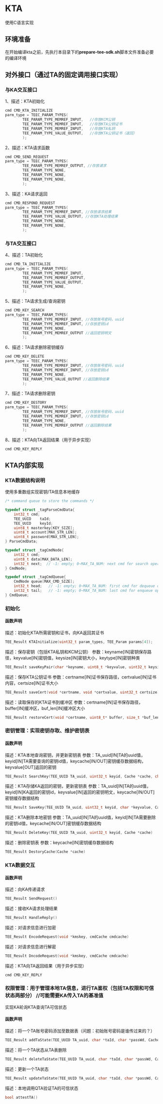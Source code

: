 # KTA

使用C语言实现

## 环境准备

在开始编译kta之前，先执行本目录下的**prepare-tee-sdk.sh**脚本文件准备必要的编译环境

## 对外接口（通过TA的固定调用接口实现）
### 与KA交互接口
1、描述：KTA初始化
```C
cmd CMD_KTA_INITIALIZE
parm_type = TEEC_PARAM_TYPES(
        TEE_PARAM_TYPE_MEMREF_INPUT,   //存放KCM公钥
        TEE_PARAM_TYPE_MEMREF_INPUT,   //存放KTA公钥证书
        TEE_PARAM_TYPE_MEMREF_INPUT,   //存放KTA私钥
        TEE_PARAM_TYPE_VALUE_OUTPUT,   //存放KTA公钥证书（返回）
        );
```

2、描述：KTA请求函数
```C
cmd CMD_SEND_REQUEST
parm_type = TEEC_PARAM_TYPES(
        TEE_PARAM_TYPE_MEMREF_OUTPUT, //存放请求
        TEE_PARAM_TYPE_NONE,
        TEE_PARAM_TYPE_NONE,
        TEE_PARAM_TYPE_NONE,
        );
```
3、描述：KA请求返回
```C
cmd CMD_RESPOND_REQUEST
parm_type = TEEC_PARAM_TYPES(
        TEE_PARAM_TYPE_MEMREF_INPUT, //存放请求结果
        TEE_PARAM_TYPE_VALUE_OUTPUT, //存放KTA处理结果
        TEE_PARAM_TYPE_NONE,
        TEE_PARAM_TYPE_NONE,
        );
```
### 与TA交互接口

4、描述：TA初始化
```C
cmd CMD_TA_INITIALIZE
parm_type = TEEC_PARAM_TYPES(
        TEE_PARAM_TYPE_MEMREF_INPUT,  
        TEE_PARAM_TYPE_MEMREF_OUTPUT, 
        TEE_PARAM_TYPE_VALUE_OUTPUT, 
        TEE_PARAM_TYPE_NONE,
        );
```

5、描述：TA请求生成/查询密钥

```C
cmd CMD_KEY_SEARCH
parm_type = TEEC_PARAM_TYPES(
        TEE_PARAM_TYPE_MEMREF_INPUT, //存放账号密码，uuid
        TEE_PARAM_TYPE_MEMREF_INPUT, //存放密钥id
        TEE_PARAM_TYPE_NONE,
        TEE_PARAM_TYPE_MEMREF_OUTPUT //返回密钥明文
        );
```
6、描述：TA请求删除密钥缓存
```C
cmd CMD_KEY_DELETE
parm_type = TEEC_PARAM_TYPES(
        TEE_PARAM_TYPE_MEMREF_INPUT, //存放账号密码，uuid
        TEE_PARAM_TYPE_MEMREF_INPUT, //存放密钥id
        TEE_PARAM_TYPE_NONE,
        TEE_PARAM_TYPE_VALUE_OUTPUT //返回删除结果
        );
```
7、描述：TA请求删除密钥
```C
cmd CMD_KEY_DESTORY
parm_type = TEEC_PARAM_TYPES(
        TEE_PARAM_TYPE_MEMREF_INPUT, //存放账号密码，uuid
        TEE_PARAM_TYPE_MEMREF_INPUT, //存放密钥id
        TEE_PARAM_TYPE_NONE,
        TEE_PARAM_TYPE_MEMREF_OUTPUT //返回删除结果
        );
```
8、描述：KTA向TA返回结果（用于异步实现）
```C
cmd CMD_KEY_REPLY
```

## KTA内部实现
### KTA数据结构说明

使用多重数组实现密钥/TA信息本地缓存

```C
/* command queue to store the commands */

typedef struct _tagParseCmdData{
    int32_t cmd;
    TEE_UUID    taId;
    TEE_UUID    keyId;
    uint8_t masterkey[KEY_SIZE];
    uint8_t account[MAX_STR_LEN];
    uint8_t password[MAX_STR_LEN];
} ParseCmdData;

typedef struct _tagCmdNode{
    int32_t cmd;
    uint8_t data[MAX_DATA_LEN];
    int32_t next;  // -1: empty; 0~MAX_TA_NUM: next cmd for search operation.
} CmdNode;

typedef struct _tagCmdQueue{
    CmdNode queue[MAX_CMD_SIZE];
    int32_t head;   // -1: empty; 0~MAX_TA_NUM: first cmd for dequeue operation.
    int32_t tail;   // -1: empty; 0~MAX_TA_NUM: last cmd for enqueue operation.
} CmdQueue;

```

### 初始化
#### 函数声明

描述：初始化KTA所需密钥和证书，向KA返回其证书

```C
TEE_Result KTAInitialize(uint32_t param_types, TEE_Param params[4]);
```

描述：保存密钥（包括KTA私钥和KCM公钥）
参数：keyname[IN]密钥保存路径，keyvalue[IN]密钥值，keysize[IN]密钥大小，keytype[IN]密钥种类
```C
TEE_Result saveKeyPair(char *keyname, uint8_t *keyvalue, uint32_t keysize, uint32_t keytype);
```

描述：保存KTA公钥证书
参数：certname[IN]证书保存路径，certvalue[IN]证书内容，certsize[IN]证书大小
```C
TEE_Result saveCert(void *certname, void *certvalue, uint32_t certsize);
```

描述：读取保存的KTA证书到缓冲区
参数：certname[IN]证书保存路径，buffer[IN]缓冲区，buf_len[IN]缓冲区大小
```C
TEE_Result restoreCert(void *certname, uint8_t* buffer, size_t *buf_len);
```

### 密钥管理：实现密钥存取、维护密钥表
#### 函数声明

描述：KTA本地查询密钥，并更新密钥表
参数：TA_uuid[IN]TA的uuid值，keyid[IN]TA需要查询的密钥id值，keycache[IN/OUT]密钥缓存数据结构，keyvalue[OUT]返回的密钥

```C
TEE_Result SearchKey(TEE_UUID TA_uuid, uint32_t keyid, Cache *cache, char *keyvalue)
```
描述：KTA存储KA返回的密钥，更新密钥表
参数：TA_uuid[IN]TA的uuid值，keyid[IN]KA返回的密钥id，keyvalue[IN]返回的密钥明文，keycache[IN/OUT]密钥缓存数据结构

```C
TEE_Result SaveKey(TEE_UUID TA_uuid, uint32_t keyid, char *keyvalue, Cache *cache)
```
描述：KTA删除本地密钥
参数：TA_uuid[IN]TA的uuid值，keyid[IN]TA需要删除的密钥id值，keycache[IN/OUT]密钥缓存数据结构

```C
TEE_Result DeleteKey(TEE_UUID TA_uuid, uint32_t keyid, Cache *cache)
```
描述：删除密钥表
参数：keycache[IN]密钥缓存数据结构

```C
TEE_Result DestoryCache(Cache *cache)
```

### KTA数据交互

#### 函数声明

描述：向KA传递请求

```C
TEE_Result SendRequest()
```

描述：接收KA请求处理结果

```C
TEE_Result HandleReply()
```

描述：对请求信息进行加密

```c
TEE_Result EncodeRequest(void *kmskey, cmdCache cmdcache)
```

描述：对请求信息进行解密

```C
TEE_Result DncodeRequest(void *kmskey, cmdCache cmdcache)
```
描述：KTA向TA返回结果（用于异步实现）
```C
cmd CMD_KEY_REPLY
```

### 权限管理：用于管理本地TA信息，进行TA鉴权（包括TA权限和可信状态两部分） //可能需要KA传入TA的基准值

实现KA轮询KTA查询TA可信状态

#### 函数声明

描述：将一个TA账号密码添加至数据表（问题：初始账号密码是谁传过来的？）
```C
TEE_Result addTaState(TEE_UUID TA_uuid, char *taId, char *passWd, Cache *cache)
```
描述：将一个TA状态从TA表删除
```C
TEE_Result deleteTaState(TEE_UUID TA_uuid, char *taId, char *passWd, Cache *cache)
```
描述：更新一个TA状态
```C
TEE_Result updateTaState(TEE_UUID TA_uuid, char *taId, char *passWd, Cache *cache)
```
描述：本地调用QTA验证TA的可信状态
```C
bool attestTA()
```
